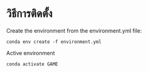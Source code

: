 # วิธีการติดตั้ง

Create the environment from the environment.yml file:

    conda env create -f environment.yml

Active environment
    
    conda activate GAME

